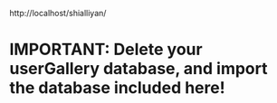 http://localhost/shialliyan/

# IMPORTANT: Delete your userGallery database, and import the database included here!

